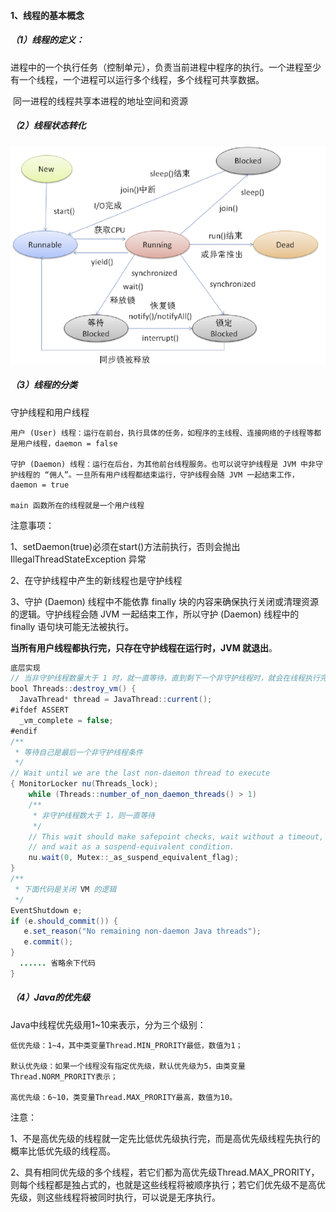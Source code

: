 #### 1、线程的基本概念

##### （1）线程的定义：

​		进程中的一个执行任务（控制单元），负责当前进程中程序的执行。一个进程至少有一个线程，一个进程可以运行多个线程，多个线程可共享数据。

​		同一进程的线程共享本进程的地址空间和资源

##### （2）线程状态转化

![线程状态转化](../../resource/%E7%BA%BF%E7%A8%8B%E7%8A%B6%E6%80%81%E8%BD%AC%E5%8C%96.png)

##### （3）线程的分类

守护线程和用户线程

```
用户 (User) 线程：运行在前台，执行具体的任务，如程序的主线程、连接网络的子线程等都是用户线程，daemon = false

守护 (Daemon) 线程：运行在后台，为其他前台线程服务。也可以说守护线程是 JVM 中非守护线程的 “佣人”。一旦所有用户线程都结束运行，守护线程会随 JVM 一起结束工作，daemon = true

main 函数所在的线程就是一个用户线程
```

注意事项：

1、setDaemon(true)必须在start()方法前执行，否则会抛出 IllegalThreadStateException 异常

2、在守护线程中产生的新线程也是守护线程

3、守护 (Daemon) 线程中不能依靠 finally 块的内容来确保执行关闭或清理资源的逻辑。守护线程会随 JVM 一起结束工作，所以守护 (Daemon) 线程中的 finally 语句块可能无法被执行。

**当所有用户线程都执行完，只存在守护线程在运行时，JVM 就退出**。

```java
底层实现
// 当非守护线程数量大于 1 时，就一直等待，直到剩下一个非守护线程时，就会在线程执行完后，退出 JVM。
bool Threads::destroy_vm() {
  JavaThread* thread = JavaThread::current();
#ifdef ASSERT
  _vm_complete = false;
#endif
/**
 * 等待自己是最后一个非守护线程条件
 */
// Wait until we are the last non-daemon thread to execute
{ MonitorLocker nu(Threads_lock);
    while (Threads::number_of_non_daemon_threads() > 1)
    /**
     * 非守护线程数大于 1，则一直等待
     */
    // This wait should make safepoint checks, wait without a timeout,
    // and wait as a suspend-equivalent condition.
    nu.wait(0, Mutex::_as_suspend_equivalent_flag);
}
/**
 * 下面代码是关闭 VM 的逻辑
 */
EventShutdown e;
if (e.should_commit()) {
   e.set_reason("No remaining non-daemon Java threads");
   e.commit();
}
  ...... 省略余下代码
}
```

##### （4）Java的优先级

Java中线程优先级用1~10来表示，分为三个级别：

```
低优先级：1~4，其中类变量Thread.MIN_PRORITY最低，数值为1；

默认优先级：如果一个线程没有指定优先级，默认优先级为5，由类变量Thread.NORM_PRORITY表示；

高优先级：6~10，类变量Thread.MAX_PRORITY最高，数值为10。
```

注意：

1、不是高优先级的线程就一定先比低优先级执行完，而是高优先级线程先执行的概率比低优先级的线程高。

2、具有相同优先级的多个线程，若它们都为高优先级Thread.MAX_PRORITY，则每个线程都是独占式的，也就是这些线程将被顺序执行；若它们优先级不是高优先级，则这些线程将被同时执行，可以说是无序执行。

